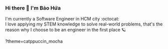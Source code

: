 ### Hi there 👋 I'm Bảo Hứa 

I'm currently a Software Engineer in HCM city   :octocat:  <br />
I love applying my STEM knowledge to solve real-world problems, that's the reason why I choose to be an engineer in the first place 🪐 <br />

?theme=catppuccin_mocha
